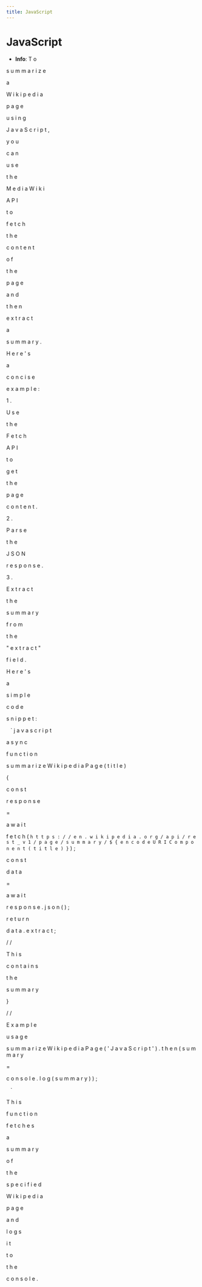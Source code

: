 ```yaml
---
title: JavaScript
---
```


# JavaScript
- **Info**:
T
o
 
s
u
m
m
a
r
i
z
e
 
a
 
W
i
k
i
p
e
d
i
a
 
p
a
g
e
 
u
s
i
n
g
 
J
a
v
a
S
c
r
i
p
t
,
 
y
o
u
 
c
a
n
 
u
s
e
 
t
h
e
 
M
e
d
i
a
W
i
k
i
 
A
P
I
 
t
o
 
f
e
t
c
h
 
t
h
e
 
c
o
n
t
e
n
t
 
o
f
 
t
h
e
 
p
a
g
e
 
a
n
d
 
t
h
e
n
 
e
x
t
r
a
c
t
 
a
 
s
u
m
m
a
r
y
.
 
H
e
r
e
'
s
 
a
 
c
o
n
c
i
s
e
 
e
x
a
m
p
l
e
:




1
.
 
U
s
e
 
t
h
e
 
F
e
t
c
h
 
A
P
I
 
t
o
 
g
e
t
 
t
h
e
 
p
a
g
e
 
c
o
n
t
e
n
t
.


2
.
 
P
a
r
s
e
 
t
h
e
 
J
S
O
N
 
r
e
s
p
o
n
s
e
.


3
.
 
E
x
t
r
a
c
t
 
t
h
e
 
s
u
m
m
a
r
y
 
f
r
o
m
 
t
h
e
 
"
e
x
t
r
a
c
t
"
 
f
i
e
l
d
.




H
e
r
e
'
s
 
a
 
s
i
m
p
l
e
 
c
o
d
e
 
s
n
i
p
p
e
t
:




`
`
`
j
a
v
a
s
c
r
i
p
t


a
s
y
n
c
 
f
u
n
c
t
i
o
n
 
s
u
m
m
a
r
i
z
e
W
i
k
i
p
e
d
i
a
P
a
g
e
(
t
i
t
l
e
)
 
{


 
 
 
 
c
o
n
s
t
 
r
e
s
p
o
n
s
e
 
=
 
a
w
a
i
t
 
f
e
t
c
h
(
`
h
t
t
p
s
:
/
/
e
n
.
w
i
k
i
p
e
d
i
a
.
o
r
g
/
a
p
i
/
r
e
s
t
_
v
1
/
p
a
g
e
/
s
u
m
m
a
r
y
/
$
{
e
n
c
o
d
e
U
R
I
C
o
m
p
o
n
e
n
t
(
t
i
t
l
e
)
}
`
)
;


 
 
 
 
c
o
n
s
t
 
d
a
t
a
 
=
 
a
w
a
i
t
 
r
e
s
p
o
n
s
e
.
j
s
o
n
(
)
;


 
 
 
 
r
e
t
u
r
n
 
d
a
t
a
.
e
x
t
r
a
c
t
;
 
/
/
 
T
h
i
s
 
c
o
n
t
a
i
n
s
 
t
h
e
 
s
u
m
m
a
r
y


}




/
/
 
E
x
a
m
p
l
e
 
u
s
a
g
e


s
u
m
m
a
r
i
z
e
W
i
k
i
p
e
d
i
a
P
a
g
e
(
'
J
a
v
a
S
c
r
i
p
t
'
)
.
t
h
e
n
(
s
u
m
m
a
r
y
 
=
>
 
c
o
n
s
o
l
e
.
l
o
g
(
s
u
m
m
a
r
y
)
)
;


`
`
`




T
h
i
s
 
f
u
n
c
t
i
o
n
 
f
e
t
c
h
e
s
 
a
 
s
u
m
m
a
r
y
 
o
f
 
t
h
e
 
s
p
e
c
i
f
i
e
d
 
W
i
k
i
p
e
d
i
a
 
p
a
g
e
 
a
n
d
 
l
o
g
s
 
i
t
 
t
o
 
t
h
e
 
c
o
n
s
o
l
e
.
